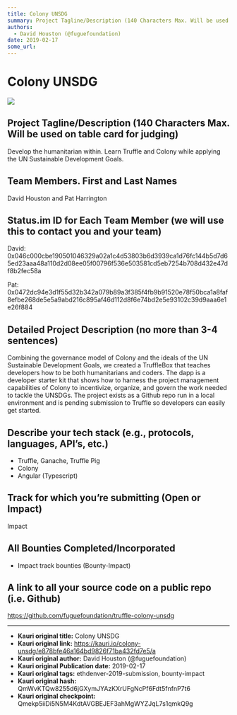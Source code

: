 ```yaml
---
title: Colony UNSDG
summary: Project Tagline/Description (140 Characters Max. Will be used on table card for judging) Develop the humanitarian within. Learn Truffle and Colony while applying the UN Sustainable Development Goals. Team Members. First and Last Names David Houston and Pat Harrington Status.im ID for Each Team Member (we will use this to contact you and your team) David- 0x046c000cbe190501046329a02a1c4d53803b6d3939ca1d76fc144b5d7d65ed23aaa48a110d2d08ee05f00796f536e503581cd5eb7254b708d432e47df8b2fec58a Pat- 0x047
authors:
  - David Houston (@fuguefoundation)
date: 2019-02-17
some_url: 
---
```


# Colony UNSDG


![](https://ipfs.infura.io/ipfs/QmYPYM5XwSS1ovPTHzsmRtD5T3vX1d91XAPaMHVp9mxQJ8)

## Project Tagline/Description (140 Characters Max. Will be used on table card for judging)
Develop the humanitarian within. Learn Truffle and Colony while applying the UN Sustainable Development Goals.

## Team Members. First and Last Names
David Houston and Pat Harrington

## Status.im ID for Each Team Member (we will use this to contact you and your team)
David:
0x046c000cbe190501046329a02a1c4d53803b6d3939ca1d76fc144b5d7d65ed23aaa48a110d2d08ee05f00796f536e503581cd5eb7254b708d432e47df8b2fec58a

Pat:
0x0472dc94e3d1f55d32b342a079b89a3f385f4fb9b91520e78f50bca1a8faf8efbe268de5e5a9abd216c895af46d112d8f6e74bd2e5e93102c39d9aaa6e1e26f884

## Detailed Project Description (no more than 3-4 sentences)
Combining the governance model of Colony and the ideals of the UN Sustainable Development Goals, we created a TruffleBox that teaches developers how to be both humanitarians and coders. The dapp is a developer starter kit that shows how to harness the project management capabilities of Colony to incentivize, organize, and govern the work needed to tackle the UNSDGs. The project exists as a Github repo run in a local environment and is pending submission to Truffle so developers can easily get started.

## Describe your tech stack (e.g., protocols, languages, API’s, etc.)

- Truffle, Ganache, Truffle Pig
- Colony
- Angular (Typescript)

## Track for which you’re submitting (Open or Impact)
Impact

## All Bounties Completed/Incorporated

- Impact track bounties (Bounty-Impact)

## A link to all your source code on a public repo (i.e. Github)
https://github.com/fuguefoundation/truffle-colony-unsdg






---

- **Kauri original title:** Colony UNSDG
- **Kauri original link:** https://kauri.io/colony-unsdg/e878bfe46a164bd9826f71ba432fd7e5/a
- **Kauri original author:** David Houston (@fuguefoundation)
- **Kauri original Publication date:** 2019-02-17
- **Kauri original tags:** ethdenver-2019-submission, bounty-impact
- **Kauri original hash:** QmWvKTQw8255d6jGXymJYAzKXrUFgNcPf6Fdt5fnfnP7t6
- **Kauri original checkpoint:** Qmekp5iiDi5N5M4KdtAVGBEJEF3ahMgWYZJqL7s1qmkQ9g



